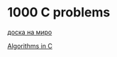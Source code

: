 # 1000 C problems

[доска на миро](https://miro.com/welcomeonboard/SVhiK1NhRldKd3dPMTJRUjNTU1hxMTlsZmtRQ2lzdWprV1VTcnkwYnhoaHpRcms1LzkzOEEzUWNRMmUydmgwMXlzR29hNmpUanpPVjZEamZleWx3TW1hbkNGenZnUDU3NUhwSy9oSGp0ZE9ubUNTQzNrTUU4VmFESnhBS1B6K01BS2NFMDFkcUNFSnM0d3FEN050ekl3PT0hdjE=?share_link_id=112085924453)

[Algorithms in C](https://www.sanfoundry.com/1000-c-algorithms-problems-programming-examples/)
